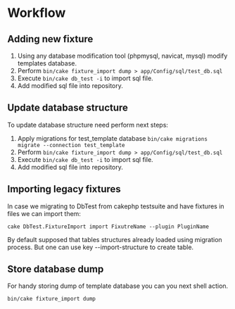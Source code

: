 Workflow
=======

Adding new fixture
------------------

1. Using any database modification tool (phpmysql, navicat, mysql) modify templates database.
2. Perform `bin/cake fixture_import dump > app/Config/sql/test_db.sql`
3. Execute `bin/cake db_test -i` to import sql file.
4. Add modified sql file into repository.

Update database structure
-------------------------

To update database structure need perform next steps:

1. Apply migrations for test_template database `bin/cake migrations migrate --connection test_template`
2. Perform `bin/cake fixture_import dump > app/Config/sql/test_db.sql`
3. Execute `bin/cake db_test -i` to import sql file.
4. Add modified sql file into repository.

Importing legacy fixtures
-------------------------

In case we migrating to DbTest from cakephp testsuite and have fixtures in files
we can import them:

```
cake DbTest.FixtureImport import FixutreName --plugin PluginName
```

By default supposed that tables structures already loaded using migration process.
But one can use key --import-structure to create table.

Store database dump
-------------------

For handy storing dump of template database you can you next shell action.

```
bin/cake fixture_import dump
```
